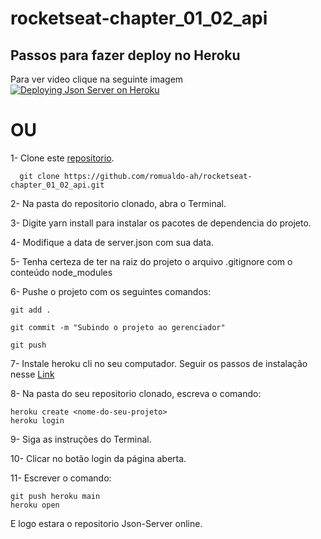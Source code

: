 ﻿# rocketseat-chapter_01_02_api

## Passos para fazer deploy no Heroku
Para ver video clique na seguinte imagem
[![Deploying Json Server on Heroku](https://img.youtube.com/vi/FLnxgSZ0DG4/maxresdefault.jpg)](https://youtu.be/FLnxgSZ0DG4)

# OU
1- Clone este <a href="https://github.com/romualdo-ah/rocketseat-chapter_01_02_api">repositorio</a>. 

      git clone https://github.com/romualdo-ah/rocketseat-chapter_01_02_api.git

2- Na pasta do repositorio clonado, abra o Terminal.

3- Digite yarn install para instalar os pacotes de dependencia do projeto.

4- Modifique a data de server.json com sua data.

5- Tenha certeza de ter na raiz do projeto o arquivo .gitignore com o conteúdo node_modules

6- Pushe o projeto com os seguintes comandos: 
      
    git add .
      
    git commit -m "Subindo o projeto ao gerenciador"
      
    git push
      
7- Instale heroku cli no seu computador. Seguir os passos de instalação nesse <a href="https://devcenter.heroku.com/articles/heroku-cli">Link</a>

8- Na pasta do seu repositorio clonado, escreva o comando:
    
    heroku create <nome-do-seu-projeto>
    heroku login

9- Siga as instruções do Terminal.

10- Clicar no botão login da página aberta.

11- Escrever o comando:

    git push heroku main
    heroku open
    
E logo estara o repositorio Json-Server online.
